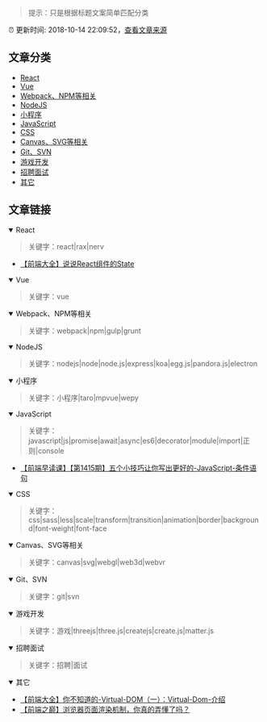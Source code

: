 > 提示：只是根据标题文案简单匹配分类

:alarm_clock: 更新时间: 2018-10-14 22:09:52，[查看文章来源](./README.md)

## 文章分类

- [React](#React) 
- [Vue](#Vue) 
- [Webpack、NPM等相关](#Webpack、NPM等相关) 
- [NodeJS](#NodeJS) 
- [小程序](#小程序) 
- [JavaScript](#JavaScript) 
- [CSS](#CSS) 
- [Canvas、SVG等相关](#Canvas、SVG等相关) 
- [Git、SVN](#Git、SVN) 
- [游戏开发](#游戏开发) 
- [招聘面试](#招聘面试) 
- [其它](#其它) 

## 文章链接

<details open>
<summary id="React">
  React
</summary>
<p></p>


> 关键字：react|rax|nerv



- [【前端大全】说说React组件的State](http://mp.weixin.qq.com/s?__biz=MzAxODE2MjM1MA%3D%3D&mid=2651555084&idx=1&sn=17f7afcfba1343c5a4a4f14bb315d267#wechat_redirect)

</details>

<details open>
<summary id="Vue">
  Vue
</summary>
<p></p>


> 关键字：vue




</details>

<details open>
<summary id="Webpack、NPM等相关">
  Webpack、NPM等相关
</summary>
<p></p>


> 关键字：webpack|npm|gulp|grunt




</details>

<details open>
<summary id="NodeJS">
  NodeJS
</summary>
<p></p>


> 关键字：nodejs|node|node.js|express|koa|egg.js|pandora.js|electron




</details>

<details open>
<summary id="小程序">
  小程序
</summary>
<p></p>


> 关键字：小程序|taro|mpvue|wepy




</details>

<details open>
<summary id="JavaScript">
  JavaScript
</summary>
<p></p>


> 关键字：javascript|js|promise|await|async|es6|decorator|module|import|正则|console



- [【前端早读课】【第1415期】五个小技巧让你写出更好的-JavaScript-条件语句](http://mp.weixin.qq.com/s?__biz=MjM5MTA1MjAxMQ%3D%3D&mid=2651230054&idx=1&sn=f99d5cccfdbb3f0880e2e825d1024b4f#wechat_redirect)

</details>

<details open>
<summary id="CSS">
  CSS
</summary>
<p></p>


> 关键字：css|sass|less|scale|transform|transition|animation|border|background|font-weight|font-face




</details>

<details open>
<summary id="Canvas、SVG等相关">
  Canvas、SVG等相关
</summary>
<p></p>


> 关键字：canvas|svg|webgl|web3d|webvr




</details>

<details open>
<summary id="Git、SVN">
  Git、SVN
</summary>
<p></p>


> 关键字：git|svn




</details>

<details open>
<summary id="游戏开发">
  游戏开发
</summary>
<p></p>


> 关键字：游戏|threejs|three.js|createjs|create.js|matter.js




</details>

<details open>
<summary id="招聘面试">
  招聘面试
</summary>
<p></p>


> 关键字：招聘|面试




</details>

<details open>
<summary id="其它">
  其它
</summary>
<p></p>




- [【前端大全】你不知道的-Virtual-DOM（一）：Virtual-Dom-介绍](http://mp.weixin.qq.com/s?__biz=MzAxODE2MjM1MA%3D%3D&mid=2651555084&idx=2&sn=31f84ceaf3739b4970f4d7b94f9462ba#wechat_redirect)
- [【前端之巅】浏览器页面渲染机制，你真的弄懂了吗？](http://mp.weixin.qq.com/s?__biz=MzUxMzcxMzE5Ng%3D%3D&mid=2247489674&idx=1&sn=7a73f9398be8024bebb6467e730c4d3b#wechat_redirect)

</details>

